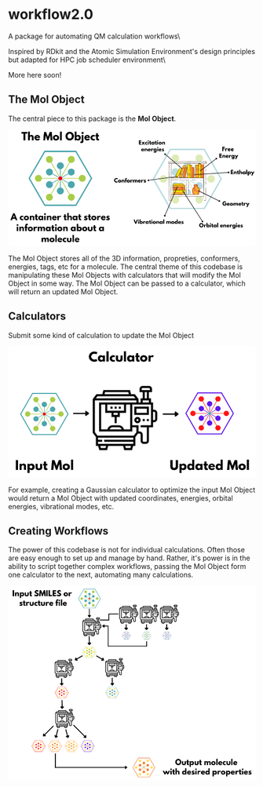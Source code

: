 # workflow2.0

A package for automating QM calculation workflows\

Inspired by RDkit and the Atomic Simulation Environment's design principles\
but adapted for HPC job scheduler environment\

More here soon!



## The Mol Object
The central piece to this package is the **Mol Object**. 

![alt text](Mol_Object.png)

The Mol Object stores all of the 3D information, propreties, conformers, energies, tags, etc for a molecule. The central theme of this codebase is manipulating these Mol Objects with calculators that will modify the Mol Object in some way. The Mol Object can be passed to a calculator, which will return an updated Mol Object. 

## Calculators
Submit some kind of calculation to update the Mol Object

![alt text](Calculator.png)

For example, creating a Gaussian calculator to optimize the input Mol Object would return a Mol Object with updated coordinates, energies, orbital energies, vibrational modes, etc. 

## Creating Workflows
The power of this codebase is not for individual calculations. Often those are easy enough to set up and manage by hand. Rather, it's power is in the ability to script together complex workflows, passing the Mol Object form one calculator to the next, automating many calculations. 

![alt text](Workflow.png)
